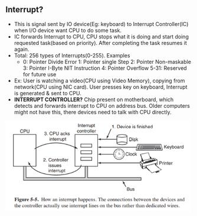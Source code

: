 ## Interrupt?
- This is signal sent by IO device(Eg: keyboard) to Interrupt Controller(IC) when I/O device want CPU to do some task. 
- IC forwards Interrupt to CPU, CPU stops what it is doing and start doing requested task(based on priority). After completing the task resumes it again.
- Total: 256 types of Interrupts(0-255). Examples
  - 0: Pointer Divide Error    1: Pointer single Step    2: Pointer Non-maskable    3: Pointer I-Byte NIT Instruction    4: Pointer Overflow    5-31: Reserved for future use
- Ex: User is watching a video(CPU using Video Memory), copying from network(CPU using NIC card). User presses key on keyboard, Interrupt is generated & sent to CPU.
- **INTERRUPT CONTROLLER?** Chip present on motherboard, which detects and forwards interrupt to CPU on address bus. Older computers might not have this, there devices need to talk with CPU directly.

<img src="./interrupt.PNG" width=500 />
